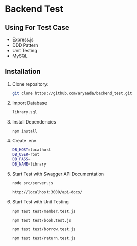 # Backend Test

## Using For Test Case

- Express.js
- DDD Pattern
- Unit Testing
- MySQL

## Installation

1. Clone repository:
   ```bash
   git clone https://github.com/aryaada/backend_test.git

2. Import Database
    ```bash
    library.sql

3. Install Dependencies
    ```bash
    npm install

4. Create .env
    ```bash
    DB_HOST=localhost
    DB_USER=root
    DB_PASS=
    DB_NAME=library

5. Start Test with Swagger API Documentation
    ```bash
    node src/server.js

    http://localhost:3000/api-docs/

6. Start Test with Unit Testing

    ```bash
    npm test test/member.test.js

    npm test test/book.test.js

    npm test test/borrow.test.js

    npm test test/return.test.js
